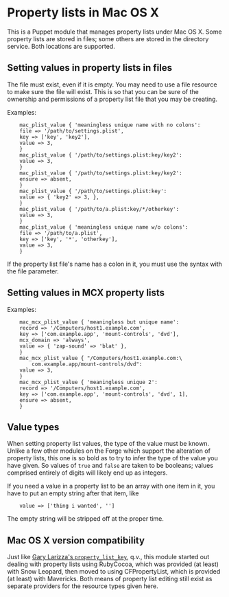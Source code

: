 # Property lists in Mac OS X

This is a Puppet module that manages property lists under Mac OS
X. Some property lists are stored in files; some others are stored in
the directory service. Both locations are supported.

## Setting values in property lists in files

The file must exist, even if it is empty. You may need to use a file
resource to make sure the file will exist. This is so that you can be
sure of the ownership and permissions of a property list file that you
may be creating.

Examples:

```
    mac_plist_value { 'meaningless unique name with no colons':
	file => '/path/to/settings.plist',
	key => ['key', 'key2'],
	value => 3,
    }
    mac_plist_value { '/path/to/settings.plist:key/key2':
	value => 3,
    }
    mac_plist_value { '/path/to/settings.plist:key/key2':
	ensure => absent,
    }
    mac_plist_value { '/path/to/settings.plist:key':
	value => { 'key2' => 3, },
    }
    mac_plist_value { '/path/to/a.plist:key/*/otherkey':
	value => 3,
    }
    mac_plist_value { 'meaningless unique name w/o colons':
	file => '/path/to/a.plist',
	key => ['key', '*', 'otherkey'],
	value => 3,
    }
```

If the property list file's name has a colon in it, you must use the
syntax with the file parameter.

## Setting values in MCX property lists

Examples:

```
    mac_mcx_plist_value { 'meaningless but unique name':
	record => '/Computers/host1.example.com',
	key => ['com.example.app', 'mount-controls', 'dvd'],
	mcx_domain => 'always',
	value => { 'zap-sound' => 'blat' },
    }
    mac_mcx_plist_value { "/Computers/host1.example.com:\
	    com.example.app/mount-controls/dvd":
	value => 3,
    }
    mac_mcx_plist_value { 'meaningless unique 2':
	record => '/Computers/host1.example.com',
	key => ['com.example.app', 'mount-controls', 'dvd', 1],
	ensure => absent,
    }
```

## Value types

When setting property list values, the type of the value must be
known. Unlike a few other modules on the Forge which support the
alteration of property lists, this one is so bold as to try to infer
the type of the value you have given. So values of `true` and `false`
are taken to be booleans; values comprised entirely of digits will
likely end up as integers.

If you need a value in a property list to be an array with one item in
it, you have to put an empty string after that item, like

```
    value => ['thing i wanted', '']
```

The empty string will be stripped off at the proper time.

## Mac OS X version compatibility

Just like [Gary Larizza's
`property_list_key`](https://forge.puppetlabs.com/glarizza/property_list_key),
q.v., this module started out dealing with property lists using
RubyCocoa, which was provided (at least) with Snow Leopard, then moved
to using CFPropertyList, which is provided (at least) with
Mavericks. Both means of property list editing still exist as separate
providers for the resource types given here.
